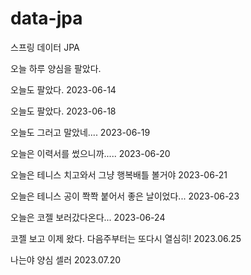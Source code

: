# data-jpa
스프링 데이터 JPA

오늘 하루 양심을 팔았다.

오늘도 팔았다. 2023-06-14

오늘도 팔았다. 2023-06-18

오늘도 그러고 말았네.... 2023-06-19

오늘은 이력서를 썼으니까..... 2023-06-20

오늘은 테니스 치고와서 그냥 행복배틀 볼거야 2023-06-21

오늘은 테니스 공이 쫙쫙 붙어서 좋은 날이었다... 2023-06-23

오늘은 코젤 보러갔다온다... 2023-06-24

코젤 보고 이제 왔다. 다음주부터는 또다시 열심히! 2023.06.25

나는야 양심 셀러 2023.07.20
